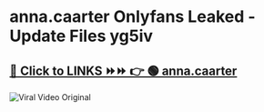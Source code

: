 
 # anna.caarter Onlyfans Leaked - Update Files yg5iv

## <h2><a href="https://clipsfans.com/anna.caarter&ref=git">🔗 Click to LINKS ⏩⏩ 👉 🟢 anna.caarter </a></h2>

<a href="https://clipsfans.com/anna.caarter&ref=git" rel="nofollow" data-target="animated-image.originalLink"><img src="https://i.ibb.co.com/xMMVF88/686577567.gif" alt="Viral Video Original" style="max-width: 100%; display: inline-block;" data-target="animated-image.originalImage"></a>

